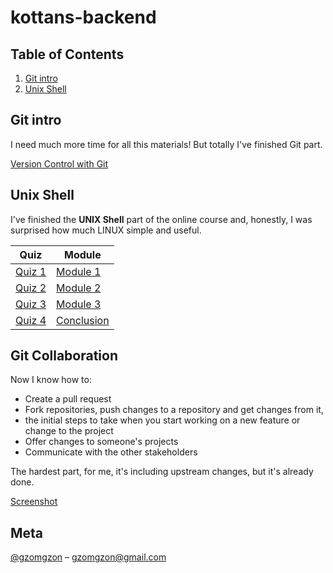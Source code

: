 # kottans-backend

## Table of Contents

1. [Git intro](#git-intro)
2. [Unix Shell](#unix-shell)

## Git intro

I need much more time for all this materials! But totally I've finished Git part.

[Version Control with Git](\task_unix_shell\git.png)

## Unix Shell

I've finished the **UNIX Shell** part of the online course and, honestly, I was surprised how much LINUX simple and useful.

Quiz | Module
------------ | -------------
[Quiz 1](/task_unix_shell/quiz_1.png) | [Module 1](/task_unix_shell/module_1.png)
[Quiz 2](/task_unix_shell/quiz_2.png) | [Module 2](/task_unix_shell/module_2.png)
[Quiz 3](/task_unix_shell/quiz_3.png) | [Module 3](/task_unix_shell/module_3.png)
[Quiz 4](/task_unix_shell/quiz_4.png) | [Conclusion](/task_unix_shell/conclusion.png)

## Git Collaboration

Now I know how to:

* Create a pull request
* Fork repositories, push changes to a repository and get changes from it,
* the initial steps to take when you start working on a new feature or change to the project
* Offer changes to someone's projects
* Communicate with the other stakeholders

The hardest part, for me, it's including upstream changes, but it's already done.

[Screenshot](/task_git_collaboration/git-collaboration.png)

## Meta
[@gzomgzon](https://t.me/gzomgzon) – gzomgzon@gmail.com
